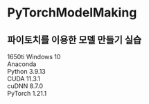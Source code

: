 # PyTorchModelMaking
## 파이토치를 이용한 모델 만들기 실습    

1650ti
Windows 10    
Anaconda    
Python 3.9.13    
CUDA 11.3.1    
cuDNN 8.7.0    
PyTorch 1.21.1    
